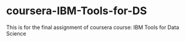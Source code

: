 # coursera-IBM-Tools-for-DS
This is for the final assignment of coursera course: IBM Tools for Data Science
